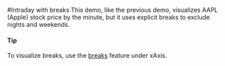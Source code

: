 #Intraday with breaks
This demo, like the previous demo, visualizes AAPL (Apple) stock price by the minute, but it uses explicit breaks to exclude nights and weekends.
#### Tip
To visualize breaks, use the [breaks](https://api.highcharts.com/highstock/xAxis.breaks) feature under xAxis.